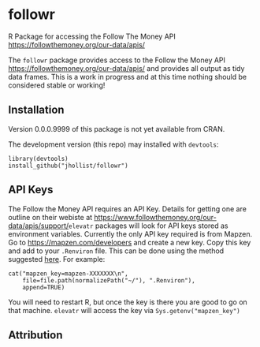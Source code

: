 # followr
R Package for accessing the Follow The Money API <https://followthemoney.org/our-data/apis/>

The `followr` package provides access to the Follow the Money API 
<https://followthemoney.org/our-data/apis/> and provides all output as tidy 
data frames.  This is a work in progress and at this time nothing should be 
considered stable or working!  

## Installation

Version 0.0.0.9999 of this package is not yet available from CRAN.

The development version (this repo) may installed with `devtools`:

```{r, eval=F}
library(devtools)
install_github("jhollist/followr")
```

## API Keys

The Follow the Money API requires an API Key.  Details for getting one are outline on their webiste at <https://www.followthemoney.org/our-data/apis/support/>`elevatr` packages will look for API keys stored as environment variables.  Currently the only API key required is from Mapzen.  Go to <https://mapzen.com/developers> and create a new key.  Copy this key and add to your `.Renviron` file.  This can be done using the method suggested [here](http://happygitwithr.com/api-tokens.html).  For example:

```
cat("mapzen_key=mapzen-XXXXXXX\n",
    file=file.path(normalizePath("~/"), ".Renviron"),
    append=TRUE)
```

You will need to restart R, but once the key is there you are good to go on that machine.  `elevatr` will access the key via `Sys.getenv("mapzen_key")`

## Attribution


